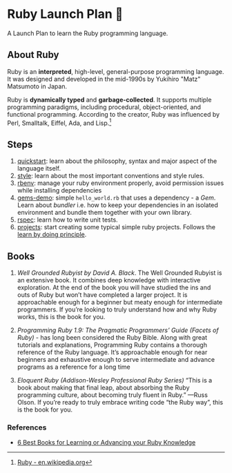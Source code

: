 # Ruby Launch Plan :rocket:

A Launch Plan to learn the Ruby programming language.

## About Ruby

Ruby is an **interpreted**, high-level, general-purpose programming language. It was designed and developed in the mid-1990s by Yukihiro "Matz" Matsumoto in Japan.

Ruby is **dynamically typed** and **garbage-collected**. It supports multiple programming paradigms, including procedural, object-oriented, and functional programming. According to the creator, Ruby was influenced by Perl, Smalltalk, Eiffel, Ada, and Lisp.[^1]

[^1]: [Ruby - en.wikipedia.org](https://en.wikipedia.org/wiki/Ruby_(programming_language))

## Steps

1. [quickstart](quickstart/): learn about the philosophy, syntax and major aspect of the language itself.
2. [style](style/): learn about the most important conventions and style rules.
3. [rbenv](rbenv/): manage your ruby environment properly, avoid permission issues while installing dependencies
4. [gems-demo](gems-demo/): simple `hello_world.rb` that uses a dependency - a *Gem*. Learn about *bundler* i.e. how to keep your dependencies in an isolated environment and bundle them together with your own library.
5. [rspec](rspec/): learn how to write unit tests.
6. [projects](projects/): start creating some typical simple ruby projects. Follows the [learn by doing principle](https://en.wikipedia.org/wiki/Learning-by-doing).

## Books

1. *Well Grounded Rubyist by David A. Black*. The Well Grounded Rubyist is an extensive book. It combines deep knowledge with interactive exploration. At the end of the book you will have studied the ins and outs of Ruby but won’t have completed a larger project. It is approachable enough for a beginner but meaty enough for intermediate programmers. If you’re looking to truly understand how and why Ruby works, this is the book for you.

2. *Programming Ruby 1.9: The Pragmatic Programmers’ Guide (Facets of Ruby)* - has long been considered the Ruby Bible. Along with great tutorials and explanations, Programming Ruby contains a thorough reference of the Ruby language. It’s approachable enough for near beginners and exhaustive enough to serve intermediate and advance programs as a reference for a long time

3. *Eloquent Ruby (Addison-Wesley Professional Ruby Series)* “This is a book about making that final leap, about absorbing the Ruby programming culture, about becoming truly fluent in Ruby.” —Russ Olson. If you’re ready to truly embrace writing code “the Ruby way”, this is the book for you.

### References

* [6 Best Books for Learning or Advancing your Ruby Knowledge](http://blog.mediumequalsmessage.com/6-best-learning-ruby-books)
